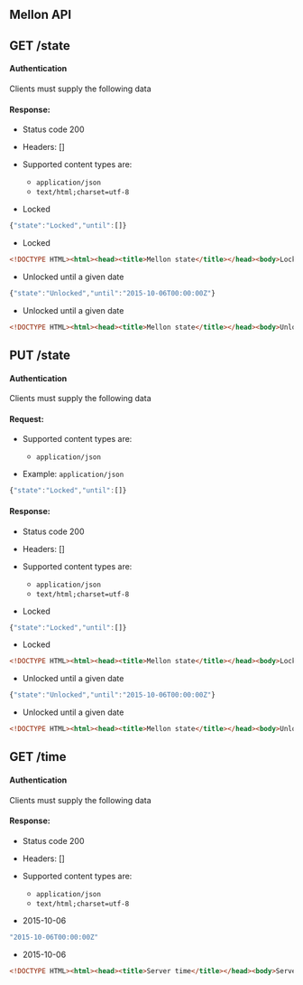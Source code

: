 ## Mellon API


## GET /state

#### Authentication



Clients must supply the following data


#### Response:

- Status code 200
- Headers: []

- Supported content types are:

    - `application/json`
    - `text/html;charset=utf-8`

- Locked

```javascript
{"state":"Locked","until":[]}
```

- Locked

```html
<!DOCTYPE HTML><html><head><title>Mellon state</title></head><body>Locked</body></html>
```

- Unlocked until a given date

```javascript
{"state":"Unlocked","until":"2015-10-06T00:00:00Z"}
```

- Unlocked until a given date

```html
<!DOCTYPE HTML><html><head><title>Mellon state</title></head><body>Unlocked until 2015-10-06 00:00:00 UTC</body></html>
```

## PUT /state

#### Authentication



Clients must supply the following data


#### Request:

- Supported content types are:

    - `application/json`

- Example: `application/json`

```javascript
{"state":"Locked","until":[]}
```

#### Response:

- Status code 200
- Headers: []

- Supported content types are:

    - `application/json`
    - `text/html;charset=utf-8`

- Locked

```javascript
{"state":"Locked","until":[]}
```

- Locked

```html
<!DOCTYPE HTML><html><head><title>Mellon state</title></head><body>Locked</body></html>
```

- Unlocked until a given date

```javascript
{"state":"Unlocked","until":"2015-10-06T00:00:00Z"}
```

- Unlocked until a given date

```html
<!DOCTYPE HTML><html><head><title>Mellon state</title></head><body>Unlocked until 2015-10-06 00:00:00 UTC</body></html>
```

## GET /time

#### Authentication



Clients must supply the following data


#### Response:

- Status code 200
- Headers: []

- Supported content types are:

    - `application/json`
    - `text/html;charset=utf-8`

- 2015-10-06

```javascript
"2015-10-06T00:00:00Z"
```

- 2015-10-06

```html
<!DOCTYPE HTML><html><head><title>Server time</title></head><body>Server time is 2015-10-06 00:00:00 UTC</body></html>
```
